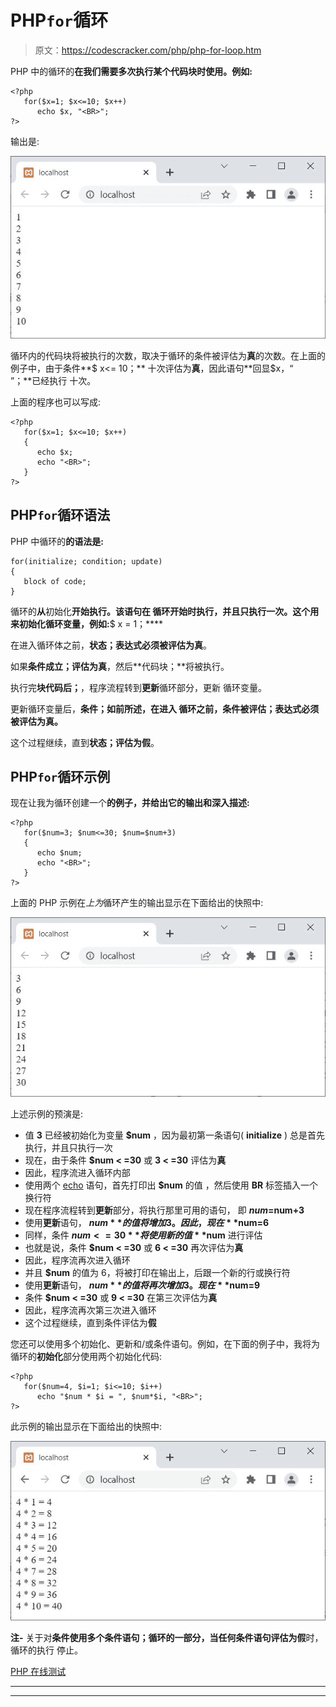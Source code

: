 # PHP`for`循环

> 原文：<https://codescracker.com/php/php-for-loop.htm>

PHP 中的循环的**在我们需要多次执行某个代码块时使用。例如:**

```
<?php
   for($x=1; $x<=10; $x++)
      echo $x, "<BR>";
?>
```

输出是:

![php for loop](img/d66a7f52085ff957ecd32aca5e8c5d1e.png)

循环内的代码块将被执行的次数，取决于循环的条件被评估为**真**的次数。在上面的例子中，由于条件**$ x<= 10；** 十次评估为**真**，因此语句**回显$x，“<BR>”；**已经执行 十次。

上面的程序也可以写成:

```
<?php
   for($x=1; $x<=10; $x++)
   {
      echo $x;
      echo "<BR>";
   }
?>
```

## PHP`for`循环语法

PHP 中循环的**的语法是:**

```
for(initialize; condition; update)
{
   block of code;
}
```

循环的**从**初始化**开始执行。该语句在 循环开始时执行，并且只执行一次。这个用来初始化循环变量，例如:**$ x = 1；****

在进入循环体之前，**状态；**表达式必须被评估为**真**。

如果**条件成立；**评估为**真**，然后**代码块；**将被执行。

执行完**块代码后；**，程序流程转到**更新**循环部分，更新 循环变量。

更新循环变量后，**条件；如前所述，在进入 循环之前，**条件被评估；**表达式必须被评估为**真**。**

这个过程继续，直到**状态；**评估为**假**。

## PHP`for`循环示例

现在让我为循环创建一个**的例子，并给出它的输出和深入描述:**

```
<?php
   for($num=3; $num<=30; $num=$num+3)
   {
      echo $num;
      echo "<BR>";
   }
?>
```

上面的 PHP 示例在*上为*循环产生的输出显示在下面给出的快照中:

![for loop in php](img/2fde7702a2d7374a44e8ba71cb258fc9.png)

上述示例的预演是:

*   值 **3** 已经被初始化为变量 **$num** ，因为最初第一条语句( **initialize** ) 总是首先执行，并且只执行一次
*   现在，由于条件 **$num < =30** 或 **3 < =30** 评估为**真**
*   因此，程序流进入循环内部
*   使用两个 [echo](/php/php-echo.htm) 语句，首先打印出 **$num** 的值 ，然后使用 **BR** 标签插入一个换行符
*   现在程序流程转到**更新**部分，将执行那里可用的语句， 即 **$num=$num+3**
*   使用**更新**语句， **$num** 的值将增加 3。因此，现在 **$num=6**
*   同样，条件 **$num < =30** 将使用新的值 **$num** 进行评估
*   也就是说，条件 **$num < =30** 或 **6 < =30** 再次评估为**真**
*   因此，程序流再次进入循环
*   并且 **$num** 的值为 6，将被打印在输出上，后跟一个新的行或换行符
*   使用**更新**语句， **$num** 的值将再次增加 3。现在 **$num=9**
*   条件 **$num < =30** 或 **9 < =30** 在第三次评估为**真**
*   因此，程序流再次第三次进入循环
*   这个过程继续，直到条件评估为**假**

您还可以使用多个初始化、更新和/或条件语句。例如，在下面的例子中，我将为循环的**初始化**部分使用两个初始化代码:

```
<?php
   for($num=4, $i=1; $i<=10; $i++)
      echo "$num * $i = ", $num*$i, "<BR>";
?>
```

此示例的输出显示在下面给出的快照中:

![for loop example in php](img/41aa873d8335e0b5f8c2b63164f66764.png)

**注-** 关于对**条件使用多个条件语句；**循环的一部分，当任何条件语句评估为**假**时，循环的执行 停止。

[PHP 在线测试](/exam/showtest.php?subid=8)

* * *

* * *